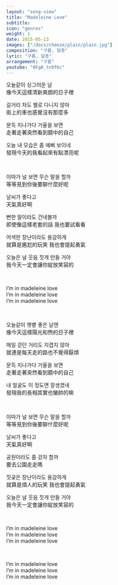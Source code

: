 ```yaml
---
layout: "song-view"
title: "Madeleine Love"
subtitle:
icon: "genres"
weight: 1
date: 2015-05-13
images: ["/docs/cheeze/plain/plain.jpg"]
composition: "구름, 달총"
lyric: "구름, 달총"
arrangement: "구름"
youtube: "0FgA_tn9f6c"
---
```


오늘같이 싱그러운 날  
像今天這樣清新爽朗的日子裡  

길거리 차도 별로 다니지 않아  
街上的車也感覺沒有那麼多  

문득 지나가다 거울을 보면  
走著走著突然看到鏡中的自己  

오늘 내 모습은 좀 예뻐 보이네  
發現今天的我看起來有點漂亮呢  

<br>

이따가 널 보면 무슨 말을 할까  
等等見到你後要聊什麼好呢  

날씨가 좋다고  
天氣真好啊  

뻔한 말이라도 건네볼까  
即使像這樣老套的話 我也要試看看  

어색한 장난이라도 용감하게  
就算是尷尬的玩笑 我也會提起勇氣  

오늘은 널 웃음 짓게 만들 거야  
我今天一定會讓你綻放笑容的  

<br>

I’m in madeleine love  
I’m in madeleine love  
I’m in madeleine love  

<br>

오늘같이 햇볕 좋은 날엔  
像今天這樣陽光和煦的日子裡  

매일 걷던 거리도 지겹지 않아  
就連是每天走的路也不覺得厭煩  

문득 지나가다 거울을 보면  
走著走著突然看到鏡中的自己  

내 얼굴도 이 정도면 잘생겼네  
發現我的長相其實也蠻帥的嘛  

<br>

이따가 널 보면 무슨 말을 할까  
等等見到你後要聊什麼好呢  

날씨가 좋다고  
天氣真好啊  

공원이라도 좀 걷자 할까  
要去公園走走嗎

짓궂은 장난이라도 용감하게  
就算是煩人的玩笑 我也會提起勇氣  

오늘은 널 웃음 짓게 만들 거야  
我今天一定會讓你綻放笑容的  

<br>

I’m in madeleine love  
I’m in madeleine love  
I’m in madeleine love  

<br>

I’m in madeleine love  
I’m in madeleine love  
I’m in madeleine love  

